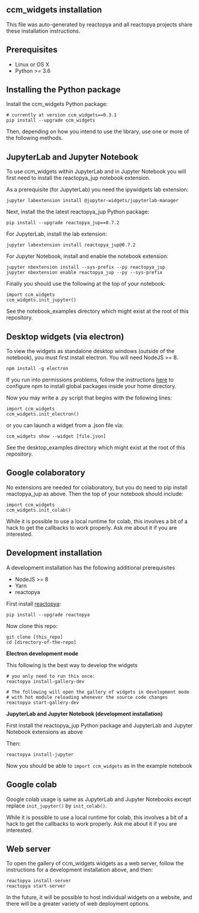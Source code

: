 ## ccm_widgets installation

This file was auto-generated by reactopya and all reactopya projects share these installation instructions.

## Prerequisites

* Linux or OS X
* Python >= 3.6

## Installing the Python package

Install the ccm_widgets Python package:

```
# currently at version ccm_widgets==0.3.1
pip install --upgrade ccm_widgets
```

Then, depending on how you intend to use the library, use one or more of the following methods.


## JupyterLab and Jupyter Notebook

To use ccm_widgets within JupyterLab and in Jupyter Notebook you will first need to install the reactopya_jup notebook extension.

As a prerequisite (for JupyterLab) you need the ipywidgets lab extension:

```
jupyter labextension install @jupyter-widgets/jupyterlab-manager
```

Next, install the the latest reactopya_jup Python package:

```
pip install --upgrade reactopya_jup==0.7.2
```

For JupyterLab, install the lab extension:

```
jupyter labextension install reactopya_jup@0.7.2
```

For Jupyter Notebook, install and enable the notebook extension:

```
jupyter nbextension install --sys-prefix --py reactopya_jup
jupyter nbextension enable reactopya_jup --py --sys-prefix
```

Finally you should use the following at the top of your notebook:

```
import ccm_widgets
ccm_widgets.init_jupyter()
```

See the notebook_examples directory which might exist at the root of this repository.

## Desktop widgets (via electron)

To view the widgets as standalone desktop windows (outside of the notebook), you must first install electron. You will need NodeJS >= 8.

```
npm install -g electron
```

If you run into permissions problems, follow the instructions [here](https://github.com/sindresorhus/guides/blob/master/npm-global-without-sudo.md) to configure npm to install global packages inside your home directory.

Now you may write a .py script that begins with the following lines:

```
import ccm_widgets
ccm_widgets.init_electron()
```

or you can launch a widget from a .json file via:

```
ccm_widgets show --widget [file.json]
```

See the desktop_examples directory which might exist at the root of this repository.

## Google colaboratory

No extensions are needed for colaboratory, but you do need to pip install reactopya_jup as above. Then the top of your notebook should include:

```
import ccm_widgets
ccm_widgets.init_colab()
```

While it is possible to use a local runtime for colab, this involves a bit of a hack to get the callbacks to work properly. Ask me about it if you are interested.


## Development installation

A development installation has the following additional prerequisites

* NodeJS >= 8
* Yarn
* reactopya

First install [reactopya](https://github.com/flatironinstitute/reactopya):

```
pip install --upgrade reactopya
```

Now clone this repo:

```
git clone [this_repo]
cd [directory-of-the-repo]
```

**Electron development mode**

This following is the best way to develop the widgets

```
# you only need to run this once:
reactopya install-gallery-dev

# The following will open the gallery of widgets in development mode
# with hot module reloading whenever the source code changes
reactopya start-gallery-dev
```

**JupyterLab and Jupyter Notebook (development installation)**

First install the reactopya_jup Python package and JupyterLab and Jupyter Notebook extensions as above

Then:

```
reactopya install-jupyter
```

Now you should be able to `import ccm_widgets` as in the example notebook

## Google colab

Google colab usage is same as JupyterLab and Jupyter Notebooks except replace `init_jupyter()` by `init_colab()`.

While it is possible to use a local runtime for colab, this involves a bit of a hack to get the callbacks to work properly. Ask me about it if you are interested.

## Web server

To open the gallery of ccm_widgets widgets as a web server, follow the instructions for a development installation above, and then:

```
reactopya install-server
reactopya start-server
```

In the future, it will be possible to host individual widgets on a website, and there will be a greater variety of web deployment options.